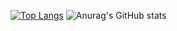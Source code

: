 [![Top Langs](https://github-readme-stats.vercel.app/api/top-langs/?username=DroidBarber&langs_count=5)](https://github.com/anuraghazra/github-readme-stats) 
             ![Anurag's GitHub stats](https://github-readme-stats.vercel.app/api?username=DroidBarber&show_icons=true&theme=radical)


<!--
**DroidBarber/DroidBarber** is a ✨ _special_ ✨ repository because its `README.md` (this file) appears on your GitHub profile.

Here are some ideas to get you started:

- 🔭 I’m currently working on ...
- 🌱 I’m currently learning ...
- 👯 I’m looking to collaborate on ...
- 🤔 I’m looking for help with ...
- 💬 Ask me about ...
- 📫 How to reach me: ...
- 😄 Pronouns: ...
- ⚡ Fun fact: ...
-->
